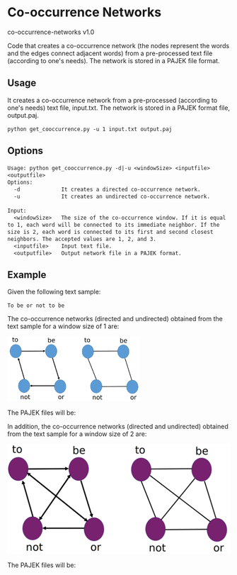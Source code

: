 # Co-occurrence Networks
co-occurrence-networks v1.0

Code that creates a co-occurrence network (the nodes represent the words and the edges connect adjacent words) from a pre-processed text file (according to one's needs). The network is stored in a PAJEK file format.

## Usage

It creates a co-occurrence network from a pre-processed (according to one's needs) text file, input.txt. The network is stored in a PAJEK format file, output.paj.

```
python get_cooccurrence.py -u 1 input.txt output.paj
```

## Options

```
Usage: python get_cooccurrence.py -d|-u <windowSize> <inputfile> <outputfile>
Options:
  -d             It creates a directed co-occurrence network.
  -u             It creates an undirected co-occurrence network.

Input:
  <windowSize>   The size of the co-occurrence window. If it is equal to 1, each word will be connected to its immediate neighbor. If the size is 2, each word is connected to its first and second closest neighbors. The accepted values are 1, 2, and 3.
  <inputfile>    Input text file.
  <outputfile>   Output network file in a PAJEK format. 

```

## Example

Given the following text sample:

```
To be or not to be

```

The co-occurrence networks (directed and undirected) obtained from the text sample for a window size of 1 are:

<img src="co-occurrence.png" width="300">

The PAJEK files will be:

In addition, the co-occurrence networks (directed and undirected) obtained from the text sample for a window size of 2 are:

![Co-occurrence network](extended-co-occurrence.png?raw=true "Co-occurrence networks for the sentence 'To be or not to be' for a window size of 2")

The PAJEK files will be: